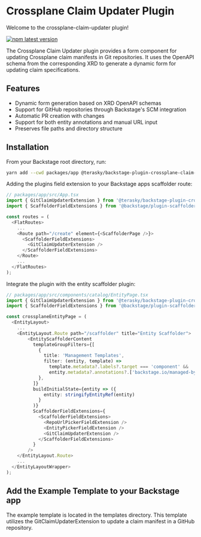# Crossplane Claim Updater Plugin

Welcome to the crossplane-claim-updater plugin!

[![npm latest version](https://img.shields.io/npm/v/@terasky/backstage-plugin-crossplane-claim-updater/latest.svg)](https://www.npmjs.com/package/@terasky/backstage-plugin-crossplane-claim-updater)

The Crossplane Claim Updater plugin provides a form component for updating Crossplane claim manifests in Git repositories. It uses the OpenAPI schema from the corresponding XRD to generate a dynamic form for updating claim specifications.

## Features

- Dynamic form generation based on XRD OpenAPI schemas
- Support for GitHub repositories through Backstage's SCM integration
- Automatic PR creation with changes
- Support for both entity annotations and manual URL input
- Preserves file paths and directory structure

## Installation
From your Backstage root directory, run:
```bash
yarn add --cwd packages/app @terasky/backstage-plugin-crossplane-claim-updater
```
Adding the plugins field extension to your Backstage apps scaffolder route:
```typescript
// packages/app/src/App.tsx
import { GitClaimUpdaterExtension } from '@terasky/backstage-plugin-crossplane-claim-updater';
import { ScaffolderFieldExtensions } from '@backstage/plugin-scaffolder-react';

const routes = (
  <FlatRoutes>
    ...
    <Route path="/create" element={<ScaffolderPage />}>
      <ScaffolderFieldExtensions>
        <GitClaimUpdaterExtension />
      </ScaffolderFieldExtensions>
    </Route>
    ...
  </FlatRoutes>
);
```
Integrate the plugin with the entity scaffolder plugin:
```typescript
// packages/app/src/components/catalog/EntityPage.tsx
import { GitClaimUpdaterExtension } from '@terasky/backstage-plugin-crossplane-claim-updater';
import { ScaffolderFieldExtensions } from '@backstage/plugin-scaffolder-react';

const crossplaneEntityPage = (
  <EntityLayout>
    ...
    <EntityLayout.Route path="/scaffolder" title="Entity Scaffolder">
        <EntityScaffolderContent
          templateGroupFilters={[
            {
              title: 'Management Templates',
              filter: (entity, template) =>
                template.metadata?.labels?.target === 'component' &&
                entity.metadata?.annotations?.['backstage.io/managed-by-location']?.split(":")[0] === 'cluster origin',
            },
          ]}
          buildInitialState={entity => ({
              entity: stringifyEntityRef(entity)
            }
          )}
          ScaffolderFieldExtensions={
            <ScaffolderFieldExtensions>
              <RepoUrlPickerFieldExtension />
              <EntityPickerFieldExtension />
              <GitClaimUpdaterExtension />
            </ScaffolderFieldExtensions>
          }
        />
    </EntityLayout.Route>
    ...
  </EntityLayoutWrapper>
);
```

## Add the Example Template to your Backstage app
The example template is located in the templates directory.
This template utilizes the GitClaimUpdaterExtension to update a claim manifest in a GitHub repository.